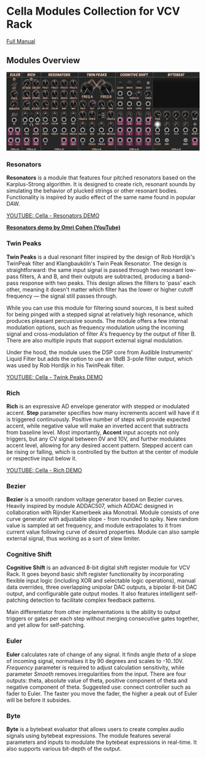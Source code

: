 # Cella Modules Collection for VCV Rack

[Full Manual](/docs/Cella_Manual.md)

## Modules Overview


<img src="docs/Dark.png" alt="Cella - Dark Theme" style="width: 700px;">

### Resonators
**Resonators** is a module that features four pitched resonators based on the Karplus-Strong algorithm. It is designed to create rich, resonant sounds by simulating the behavior of plucked strings or other resonant bodies. Functionality is inspired by audio effect of the same name found in popular DAW.

[YOUTUBE: Cella - Resonators DEMO](https://www.youtube.com/watch?v=gn_RQxh0R7A)

[**Resonators demo by Omri Cohen (YouTube)**](https://www.youtube.com/watch?v=IwO37pXGd5A)


### Twin Peaks
**Twin Peaks** is a dual resonant filter inspired by the design of Rob Hordijk's TwinPeak filter and Klangbauköln's Twin Peak Resonator. The design is straightforward: the same input signal is passed through two resonant low-pass filters, A and B, and their outputs are subtracted, producing a band-pass response with two peaks. This design allows the filters to 'pass' each other, meaning it doesn't matter which filter has the lower or higher cutoff frequency — the signal still passes through.

While you can use this module for filtering sound sources, it is best suited for being pinged with a stepped signal at relatively high resonance, which produces pleasant percussive sounds. The module offers a few internal modulation options, such as frequency modulation using the incoming signal and cross-modulation of filter A's frequency by the output of filter B. There are also multiple inputs that support external signal modulation.

Under the hood, the module uses the DSP core from Audible Instruments' Liquid Filter but adds the option to use an 18dB 3-pole filter output, which was used by Rob Hordijk in his TwinPeak filter.

[YOUTUBE: Cella - Twink Peaks DEMO](https://www.youtube.com/watch?v=5Igmv7xRjQA)

### Rich
**Rich** is an expressive AD envelope generator with stepped or modulated accent. **Step** parameter specifies how many increments accent will have if it is triggered continuously. Positive number of steps will provide expected accent, while negative value will make an inverted accent that subtracts from baseline level. Most importantly, **Accent** input accepts not only triggers, but any CV signal between 0V and 10V, and further modulates accent level, allowing for any desired accent pattern. Stepped accent can be rising or falling, which is controlled by the button at the center of module or respective input below it.

[YOUTUBE: Cella - Rich DEMO](https://www.youtube.com/watch?v=p8z6d3rFdyQ)

### Bezier
**Bezier** is a smooth random voltage generator based on Bezier curves. Heavily inspired by module ADDAC507, which ADDAC designed in collaboration with Rijnder Kamerbeek aka Monotrail. Module consists of one curve generator with adjustable slope - from rounded to spiky. New random value is sampled at set frequency, and module extrapolates to it from current value following curve of desired properties. Module can also sample external signal, thus working as a sort of slew limiter.

### Cognitive Shift

**Cognitive Shift** is an advanced 8-bit digital shift register module for VCV Rack. It goes beyond basic shift register functionality by incorporating flexible input logic (including XOR and selectable logic operations), manual data overrides, three overlapping unipolar DAC outputs, a bipolar 8-bit DAC output, and configurable gate output modes. It also features intelligent self-patching detection to facilitate complex feedback patterns.

Main differentiator from other implementations is the ability to output triggers or gates per each step without merging consecutive gates together, and yet allow for self-patching.

### Euler
**Euler** calculates rate of change of any signal. It finds angle *theta* of a slope of incoming signal, normalises it by 90 degrees and scales to -10..10V. *Frequency* parameter is required to adjust calculation sensitivity, while parameter *Smooth* removes irregularities from the input. There are four outputs: theta, absolute value of theta, positive component of theta and negative component of theta.
Suggested use: connect controller such as fader to Euler. The faster you move the fader, the higher a peak out of Euler will be before it subsides.

### Byte
**Byte** is a bytebeat evaluator that allows users to create complex audio signals using bytebeat expressions. The module features several parameters and inputs to modulate the bytebeat expressions in real-time. It also supports various bit-depth of the output.
